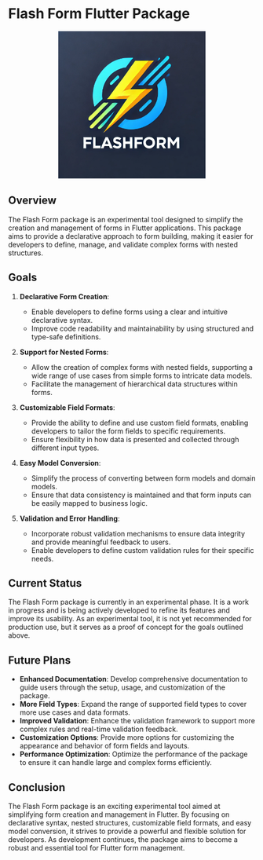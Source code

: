 # Flash Form Flutter Package

<div style="text-align: center;">
  <img src="../../docs/image/logo.webp" alt="FlashForm　Logo" style="width: 300px;">
</div>

## Overview

The Flash Form package is an experimental tool designed to simplify the creation and management of forms in Flutter applications. This package aims to provide a declarative approach to form building, making it easier for developers to define, manage, and validate complex forms with nested structures.

## Goals

1. **Declarative Form Creation**:
   - Enable developers to define forms using a clear and intuitive declarative syntax.
   - Improve code readability and maintainability by using structured and type-safe definitions.

2. **Support for Nested Forms**:
   - Allow the creation of complex forms with nested fields, supporting a wide range of use cases from simple forms to intricate data models.
   - Facilitate the management of hierarchical data structures within forms.

3. **Customizable Field Formats**:
   - Provide the ability to define and use custom field formats, enabling developers to tailor the form fields to specific requirements.
   - Ensure flexibility in how data is presented and collected through different input types.

4. **Easy Model Conversion**:
   - Simplify the process of converting between form models and domain models.
   - Ensure that data consistency is maintained and that form inputs can be easily mapped to business logic.

5. **Validation and Error Handling**:
   - Incorporate robust validation mechanisms to ensure data integrity and provide meaningful feedback to users.
   - Enable developers to define custom validation rules for their specific needs.

## Current Status

The Flash Form package is currently in an experimental phase. It is a work in progress and is being actively developed to refine its features and improve its usability. As an experimental tool, it is not yet recommended for production use, but it serves as a proof of concept for the goals outlined above.

## Future Plans

- **Enhanced Documentation**: Develop comprehensive documentation to guide users through the setup, usage, and customization of the package.
- **More Field Types**: Expand the range of supported field types to cover more use cases and data formats.
- **Improved Validation**: Enhance the validation framework to support more complex rules and real-time validation feedback.
- **Customization Options**: Provide more options for customizing the appearance and behavior of form fields and layouts.
- **Performance Optimization**: Optimize the performance of the package to ensure it can handle large and complex forms efficiently.

## Conclusion

The Flash Form package is an exciting experimental tool aimed at simplifying form creation and management in Flutter. By focusing on declarative syntax, nested structures, customizable field formats, and easy model conversion, it strives to provide a powerful and flexible solution for developers. As development continues, the package aims to become a robust and essential tool for Flutter form management.